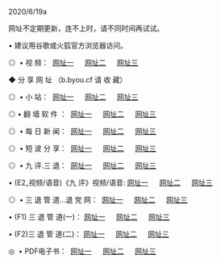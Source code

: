 <p>2020/6/19a
<p>网址不定期更新，连不上时，请不同时间再试试。
<p>• 建议用谷歌或火狐官方浏览器访问。
<p>◎  • 视 频： 
<a href="http://mdb.proyectolanuevatierra.com/" target="_blank">网址一</a> 　 
<a href="http://mbb.proyectolanuevatierra.com/" target="_blank">网址二</a> 　 
<a href="http://mdb.proyectolanuevatierra.com/b.html" target="_blank">网址三</a>  

<p> ◆ 分 享 网 址 （b.byou.cf 请 收 藏） </p>
<p>◎ </span>  •  小 站：  
<a href="http://mdb.proyectolanuevatierra.com/f.html" target="_blank">网址一</a> 　 
<a href="http://mbb.proyectolanuevatierra.com/h.html" target="_blank">网址二</a> 　 
<a href="http://mdb.proyectolanuevatierra.com/k/" target="_blank">网址三</a></p>
<p>◎  • 翻 墙 软 件 ：  
<a href="http://mdb.proyectolanuevatierra.com/ff/" target="_blank">网址一</a> 　 
<a href="http://mbb.proyectolanuevatierra.com/s/read/a1_nd.html" target="_blank">网址二</a> 　 
<a href="http://mdb.proyectolanuevatierra.com/ff/index.html" target="_blank">网址三</a></p>
<p>◎ </span>  • 每 日 新 闻：  
<a href="http://mdb.proyectolanuevatierra.com/day/" target="_blank">网址一</a> 　 
<a href="http://mbb.proyectolanuevatierra.com/day/" target="_blank">网址二</a> 　 
<a href="http://mbb.proyectolanuevatierra.com/day/index.html" target="_blank">网址三</a></p>
<p>◎ </span>  • 短 波 分 享：  
<a href="http://mdb.proyectolanuevatierra.com/h/" target="_blank">网址一</a> 　 
<a href="http://mbb.proyectolanuevatierra.com/h/" target="_blank">网址二</a> 　 
<a href="http://mdb.proyectolanuevatierra.com/h/index.html" target="_blank">网址三</a></p>
<p>◎   • 九 评.三 退：  
<a href="http://mdb.proyectolanuevatierra.com/t/" target="_blank">网址一</a> 　 
<a href="http://mbb.proyectolanuevatierra.com/v2/index.html" target="_blank">网址二</a> 　 
<a href="http://mdb.proyectolanuevatierra.com/tt/index.html" target="_blank">网址三</a> 　</p>
<p>  • (E2_视频/语音)《九 评》视频/语音: 
<a href="http://mbb.proyectolanuevatierra.com/7738.html" target="_blank">网址一</a> 　 
<a href="http://mdb.proyectolanuevatierra.com/7614.html" target="_blank">网址二</a> 　 
<a href="http://mdb.proyectolanuevatierra.com/7633.html" target="_blank">网址三</a></p>
<p>◎   • 三 退 管 道...退 党 网：  
<a href="http://mdb.proyectolanuevatierra.com/go/td1.html" target="_blank">网址一</a> 　 
<a href="http://mbb.proyectolanuevatierra.com/go/td2.html" target="_blank">网址二</a> 　 
<a href="http://mdb.proyectolanuevatierra.com/go/td3.html" target="_blank">网址三</a></p>
<p>  • (F1) 三 退 管 道(一)： 
<a href="http://mdb.proyectolanuevatierra.com/dd/" target="_blank">网址一</a> 　 
<a href="http://mbb.proyectolanuevatierra.com/s/read/a1_tdx.html" target="_blank">网址二</a> 　 
<a href="http://mdb.proyectolanuevatierra.com/dd/" target="_blank">网址三</a></p>
<p>  • (F2)三 退 管 道(二)： 
<a href="http://mbb.proyectolanuevatierra.com/d/" target="_blank">网址一</a> 　 
<a href="http://mdb.proyectolanuevatierra.com/d/index.html" target="_blank">网址二</a> 　 
<a href="http://mdb.proyectolanuevatierra.com/d/" target="_blank">网址三</a></p>
<p>◎   • PDF电子书：  
<a href="http://mdb.proyectolanuevatierra.com/p/" target="_blank">网址一</a> 　 
<a href="http://mbb.proyectolanuevatierra.com/p/index.html" target="_blank">网址二</a> 　 
<a href="http://mdb.proyectolanuevatierra.com/p/" target="_blank">网址三</a></p>
